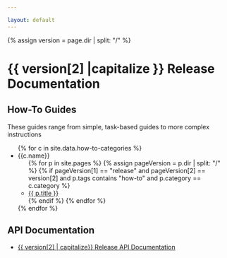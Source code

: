 ```yaml
---

layout: default
---
```

{% assign version = page.dir | split: "/"  %}

# {{ version[2] |capitalize }} Release Documentation

## How-To Guides

These guides range from simple, task-based guides to more complex instructions
<ul>
{% for c in site.data.how-to-categories %}
    <li>{{c.name}}
    <ul>
{% for p in site.pages %}
  {% assign pageVersion = p.dir | split: "/" %}
  {% if pageVersion[1] == "release" and pageVersion[2] == version[2] and p.tags contains "how-to" and  p.category == c.category %}
      <li>
        <a href="{{ p.url | relative_url }}">
            {{ p.title }} 
        </a>
      </li>
   {% endif %}
{% endfor %}
</ul>
</li>
{% endfor %}
</ul>

## API Documentation

<ul>
<li><a href="./api/index" target=”_blank” rel="noreferrer noopener" aria-haspopup="true">{{ version[2] | capitalize}} Release API Documentation</a></li>
</ul>
